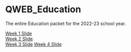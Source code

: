 # QWEB_Education
The entire Education packet for the 2022-23 school year.

[Week 1 Slide](https://docs.google.com/presentation/d/1iJT84aY_KyY8el1tQZWYloyKAYd4c91S3BGfL_0RWKY/edit?usp=sharing)  
[Week 2 Slide](https://docs.google.com/presentation/d/14k3afzSsuYZ25EV45ElWYfeERq15iGDax45oKru0imA/edit?usp=sharing)  
[Week 3 Slide](https://docs.google.com/presentation/d/1mtTJcAPzZ6RvdklTFUkdEctx8Z1zgjMCuYvSSaVFNv8/edit?usp=sharing)
[Week 4 Slide](https://docs.google.com/presentation/d/1OXvg0NIXxYvElJtf2S704cMeg_Q46sf80QJOrffP3pA/edit?usp=sharing)
